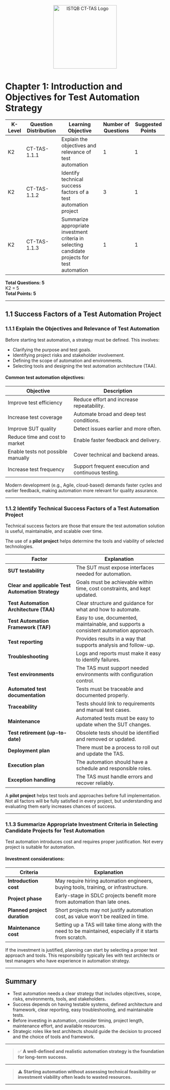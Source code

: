 <p align="center">
  <a href="https://istqb.org/certifications/certified-tester-test-automation-strategy-ct-tas/">
    <img src="https://istqb.org/wp-content/uploads/2024/10/CT_TAS-1024x940-1.png" width="200" alt="ISTQB CT-TAS Logo"/>
  </a>
</p>

# Chapter 1: Introduction and Objectives for Test Automation Strategy

| K-Level | Question Distribution | Learning Objective | Number of Questions | Suggested Points |
|-|-|-|-|-|
| K2 | CT-TAS-1.1.1 | Explain the objectives and relevance of test automation | 1 | 1 |
| K2 | CT-TAS-1.1.2 | Identify technical success factors of a test automation project | 3 | 1 |
| K2 | CT-TAS-1.1.3 | Summarize appropriate investment criteria in selecting candidate projects for test automation | 1 | 1 |

**Total Questions: 5**  
K2 = 5  
**Total Points: 5**

---

## 1.1 Success Factors of a Test Automation Project

### 1.1.1 Explain the Objectives and Relevance of Test Automation

Before starting test automation, a strategy must be defined. This involves:

- Clarifying the purpose and test goals.
- Identifying project risks and stakeholder involvement.
- Defining the scope of automation and environments.
- Selecting tools and designing the test automation architecture (TAA).

#### Common test automation objectives:

| Objective | Description |
|----------|-------------|
| Improve test efficiency | Reduce effort and increase repeatability. |
| Increase test coverage | Automate broad and deep test conditions. |
| Improve SUT quality | Detect issues earlier and more often. |
| Reduce time and cost to market | Enable faster feedback and delivery. |
| Enable tests not possible manually | Cover technical and backend areas. |
| Increase test frequency | Support frequent execution and continuous testing. |

Modern development (e.g., Agile, cloud-based) demands faster cycles and earlier feedback, making automation more relevant for quality assurance.

---

### 1.1.2 Identify Technical Success Factors of a Test Automation Project

Technical success factors are those that ensure the test automation solution is useful, maintainable, and scalable over time.

The use of a **pilot project** helps determine the tools and viability of selected technologies.

| Factor | Explanation |
|--------|-------------|
| **SUT testability** | The SUT must expose interfaces needed for automation. |
| **Clear and applicable Test Automation Strategy** | Goals must be achievable within time, cost constraints, and kept updated. |
| **Test Automation Architecture (TAA)** | Clear structure and guidance for what and how to automate. |
| **Test Automation Framework (TAF)** | Easy to use, documented, maintainable, and supports a consistent automation approach. |
| **Test reporting** | Provides results in a way that supports analysis and follow-up. |
| **Troubleshooting** | Logs and reports must make it easy to identify failures. |
| **Test environments** | The TAS must support needed environments with configuration control. |
| **Automated test documentation** | Tests must be traceable and documented properly. |
| **Traceability** | Tests should link to requirements and manual test cases. |
| **Maintenance** | Automated tests must be easy to update when the SUT changes. |
| **Test retirement (up-to-date)** | Obsolete tests should be identified and removed or updated. |
| **Deployment plan** | There must be a process to roll out and update the TAS. |
| **Execution plan** | The automation should have a schedule and responsible roles. |
| **Exception handling** | The TAS must handle errors and recover reliably. |

A **pilot project** helps test tools and approaches before full implementation. Not all factors will be fully satisfied in every project, but understanding and evaluating them early increases chances of success.

---

### 1.1.3 Summarize Appropriate Investment Criteria in Selecting Candidate Projects for Test Automation

Test automation introduces cost and requires proper justification. Not every project is suitable for automation.

#### Investment considerations:

| Criteria | Explanation |
|----------|-------------|
| **Introduction cost** | May require hiring automation engineers, buying tools, training, or infrastructure. |
| **Project phase** | Early-stage in SDLC projects benefit more from automation than late ones. |
| **Planned project duration** | Short projects may not justify automation cost, as value won't be realized in time. |
| **Maintenance cost** | Setting up a TAS will take time along with the need to be maintained, especially if it starts from scratch. |

If the investment is justified, planning can start by selecting a proper test approach and tools. This responsibility typically lies with test architects or test managers who have experience in automation strategy.

---

## Summary

- Test automation needs a clear strategy that includes objectives, scope, risks, environments, tools, and stakeholders.
- Success depends on having testable systems, defined architecture and framework, clear reporting, easy troubleshooting, and maintainable tests.
- Before investing in automation, consider timing, project length, maintenance effort, and available resources.
- Strategic roles like test architects should guide the decision to proceed and the choice of tools and framework.

---
> ✅ **A well-defined and realistic automation strategy is the foundation for long-term success.**
---
> ⚠️ **Starting automation without assessing technical feasibility or investment viability often leads to wasted resources.**
---
